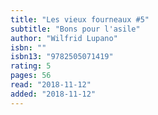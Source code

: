 ```yaml
---
title: "Les vieux fourneaux #5"
subtitle: "Bons pour l'asile"
author: "Wilfrid Lupano"
isbn: ""
isbn13: "9782505071419"
rating: 5
pages: 56
read: "2018-11-12"
added: "2018-11-12"
---
```


